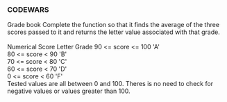 ### CODEWARS
Grade book
Complete the function so that it finds the average of the three scores passed to it and returns the letter value associated with that grade. <br/>
 <br/>
Numerical Score	Letter Grade
90 <= score <= 100	'A' <br/>
80 <= score < 90	'B' <br/>
70 <= score < 80	'C' <br/>
60 <= score < 70	'D' <br/>
0 <= score < 60	'F' <br/>
Tested values are all between 0 and 100. Theres is no need to check for negative values or values greater than 100.